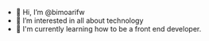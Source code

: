 - 👋 Hi, I’m @bimoarifw
- 👀 I’m interested in all about technology
- 🌱 I'm currently learning how to be a front end developer.
<!---
bimoarifw/bimoarifw is a ✨ special ✨ repository because its `README.md` (this file) appears on your GitHub profile.
You can click the Preview link to take a look at your changes.
--->
